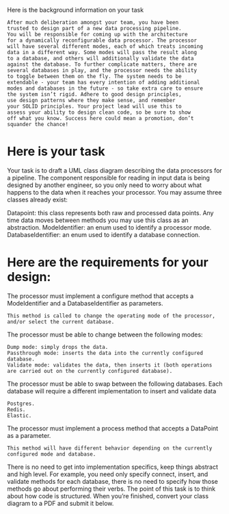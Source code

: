 Here is the background information on your task

    After much deliberation amongst your team, you have been 
    trusted to design part of a new data processing pipeline. 
    You will be responsible for coming up with the architecture 
    for a dynamically reconfigurable data processor. The processor 
    will have several different modes, each of which treats incoming
    data in a different way. Some modes will pass the result along 
    to a database, and others will additionally validate the data 
    against the database. To further complicate matters, there are
    several databases in play, and the processor needs the ability 
    to toggle between them on the fly. The system needs to be
    extendable - your team has every intention of adding additional
    modes and databases in the future - so take extra care to ensure
    the system isn’t rigid. Adhere to good design principles, 
    use design patterns where they make sense, and remember 
    your SOLID principles. Your project lead will use this to 
    assess your ability to design clean code, so be sure to show 
    off what you know. Success here could mean a promotion, don’t 
    squander the chance!


# Here is your task
Your task is to draft a UML class diagram describing the data processors for
a pipeline. The component responsible for reading in input data is being designed
by another engineer, so you only need to worry about what happens to the data when
it reaches your processor. You may assume three classes already exist:

Datapoint: this class represents both raw and processed data points. Any time data 
moves between methods you may use this class as an abstraction.
ModeIdentifier: an enum used to identify a processor mode.
DatabaseIdentifier: an enum used to identify a database connection.

# Here are the requirements for your design:

The processor must implement a configure method that accepts a ModeIdentifier and a DatabaseIdentifier as parameters.
    
    This method is called to change the operating mode of the processor, and/or select the current database.
The processor must be able to change between the following modes:

    Dump mode: simply drops the data.
    Passthrough mode: inserts the data into the currently configured database.
    Validate mode: validates the data, then inserts it (both operations are carried out on the currently configured database).
The processor must be able to swap between the following databases. Each database will require a different implementation to insert and validate data

    Postgres.
    Redis.
    Elastic.
The processor must implement a process method that accepts a DataPoint as a parameter.

    This method will have different behavior depending on the currently configured mode and database.
There is no need to get into implementation specifics, keep things abstract and high level. For example, you need only specify connect, insert, and validate methods for each database, there is no need to specify how those methods go about performing their verbs. The point of this task is to think about how code is structured. When you’re finished, convert your class diagram to a PDF and submit it below.